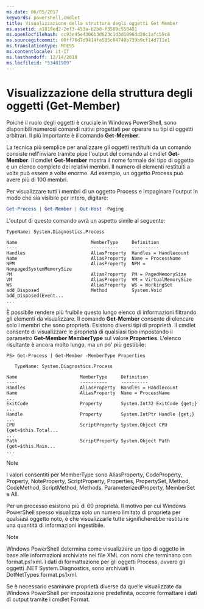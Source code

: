 ```yaml
---
ms.date: 06/05/2017
keywords: powershell,cmdlet
title: Visualizzazione della struttura degli oggetti Get Member
ms.assetid: a1819ed2-2ef3-453a-b2b0-f3589c550481
ms.openlocfilehash: cc93e45e4306b3d623c1d3d1096dd20c1afc59c8
ms.sourcegitcommit: 00ff76d7d9414fe585c04740b739b9cf14d711e1
ms.translationtype: MTE95
ms.contentlocale: it-IT
ms.lasthandoff: 12/14/2018
ms.locfileid: "53401909"
---
```

# <a name="viewing-object-structure-get-member"></a>Visualizzazione della struttura degli oggetti (Get-Member)

Poiché il ruolo degli oggetti è cruciale in Windows PowerShell, sono disponibili numerosi comandi nativi progettati per operare su tipi di oggetti arbitrari. Il più importante è il comando **Get-Member**.

La tecnica più semplice per analizzare gli oggetti restituiti da un comando consiste nell'inviare tramite pipe l'output del comando al cmdlet **Get-Member**. Il cmdlet **Get-Member** mostra il nome formale del tipo di oggetto e un elenco completo dei relativi membri. Il numero di elementi restituiti a volte può essere a volte enorme. Ad esempio, un oggetto Process può avere più di 100 membri.

Per visualizzare tutti i membri di un oggetto Process e impaginare l'output in modo che sia visibile per intero, digitare:

```powershell
Get-Process | Get-Member | Out-Host -Paging
```

L'output di questo comando avrà un aspetto simile al seguente:

```output
TypeName: System.Diagnostics.Process

Name                           MemberType     Definition
----                           ----------     ----------
Handles                        AliasProperty  Handles = Handlecount
Name                           AliasProperty  Name = ProcessName
NPM                            AliasProperty  NPM = NonpagedSystemMemorySize
PM                             AliasProperty  PM = PagedMemorySize
VM                             AliasProperty  VM = VirtualMemorySize
WS                             AliasProperty  WS = WorkingSet
add_Disposed                   Method         System.Void add_Disposed(Event...
...
```

È possibile rendere più fruibile questo lungo elenco di informazioni filtrando gli elementi da visualizzare. Il comando **Get-Member** consente di elencare solo i membri che sono proprietà. Esistono diversi tipi di proprietà. Il cmdlet consente di visualizzare le proprietà di qualsiasi tipo impostando il parametro **Get-Member MemberType** sul valore **Properties**. L'elenco risultante è ancora molto lungo, ma un po' più gestibile:

```
PS> Get-Process | Get-Member -MemberType Properties

   TypeName: System.Diagnostics.Process

Name                       MemberType     Definition
----                       ----------     ----------
Handles                    AliasProperty  Handles = Handlecount
Name                       AliasProperty  Name = ProcessName
...
ExitCode                   Property       System.Int32 ExitCode {get;}
...
Handle                     Property       System.IntPtr Handle {get;}
...
CPU                        ScriptProperty System.Object CPU {get=$this.Total...
...
Path                       ScriptProperty System.Object Path {get=$this.Main...
...
```

> [!NOTE]
> I valori consentiti per MemberType sono AliasProperty, CodeProperty, Property, NoteProperty, ScriptProperty, Properties, PropertySet, Method, CodeMethod, ScriptMethod, Methods, ParameterizedProperty, MemberSet e All.

Per un processo esistono più di 60 proprietà. Il motivo per cui Windows PowerShell spesso visualizza solo un numero limitato di proprietà per qualsiasi oggetto noto, è che visualizzarle tutte significherebbe restituire una quantità di informazioni ingestibile.

> [!NOTE]
> Windows PowerShell determina come visualizzare un tipo di oggetto in base alle informazioni archiviate nei file XML con nomi che terminano con format.ps1xml. I dati di formattazione per gli oggetti Process, ovvero gli oggetti .NET System.Diagnostics, sono archiviati in DotNetTypes.format.ps1xml.

Se è necessario esaminare proprietà diverse da quelle visualizzate da Windows PowerShell per impostazione predefinita, occorre formattare i dati di output tramite i cmdlet Format.